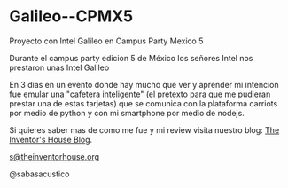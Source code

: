 Galileo--CPMX5
==============

Proyecto con Intel Galileo en Campus Party Mexico 5


Durante el campus party edicion 5 de México los señores Intel nos prestaron unas Intel Galileo

En 3 dias en un evento donde hay mucho que ver y aprender mi intencion fue emular una "cafetera inteligente" (el pretexto para que me pudieran prestar una de estas tarjetas) que se comunica con la plataforma carriots por medio de python y con mi smartphone por medio de nodejs.

Si quieres saber mas de como me fue y mi review visita nuestro blog: [The Inventor's House Blog](blog.theinventorhouse.org/mi-amor-campusero-review-intel-galileo-cpmx5).

s@theinventorhouse.org 

@sabasacustico
